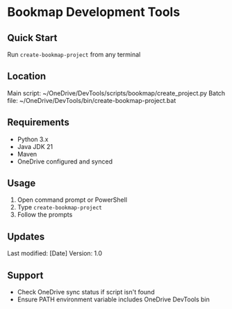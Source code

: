 # Bookmap Development Tools

## Quick Start
Run `create-bookmap-project` from any terminal

## Location
Main script: ~/OneDrive/DevTools/scripts/bookmap/create_project.py
Batch file: ~/OneDrive/DevTools/bin/create-bookmap-project.bat

## Requirements
- Python 3.x
- Java JDK 21
- Maven
- OneDrive configured and synced

## Usage
1. Open command prompt or PowerShell
2. Type `create-bookmap-project`
3. Follow the prompts

## Updates
Last modified: [Date]
Version: 1.0

## Support
- Check OneDrive sync status if script isn't found
- Ensure PATH environment variable includes OneDrive DevTools bin